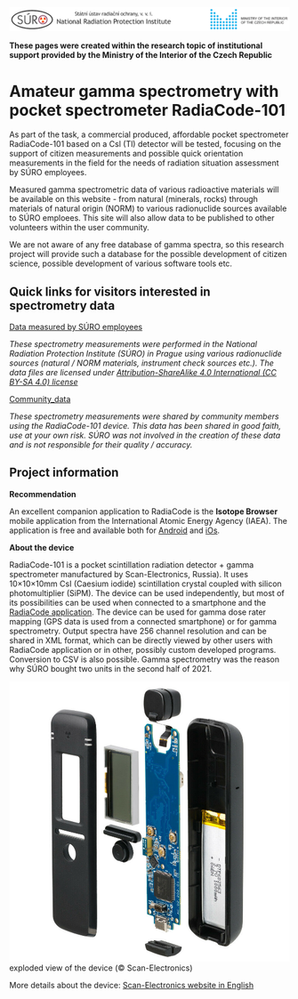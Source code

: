 <img src="Images/logo_SURO_MV_EN.png" alt="SURO and MVČR logo" width="800"/>

**These pages were created within the research topic of institutional support provided by the Ministry of the Interior of the Czech Republic**

# Amateur gamma spectrometry with pocket spectrometer RadiaCode-101

As part of the task, a commercial produced, affordable pocket spectrometer RadiaCode-101 based on a Csl (Tl) detector will be tested, focusing on the support of citizen measurements and possible quick orientation measurements in the field for the needs of radiation situation assessment by SÚRO employees.

Measured gamma spectrometric data of various radioactive materials will be available on this website - from natural (minerals, rocks) through materials of natural origin (NORM) to various radionuclide sources available to SÚRO emploees. This site will also allow data to be published to other volunteers within the user community.

We are not aware of any free database of gamma spectra, so this research project will provide such a database for the possible development of citizen science, possible development of various software tools etc.

## Quick links for visitors interested in spectrometry data

[Data measured by SÚRO employees](https://github.com/juhele/opengeodata/tree/master/amateur_spectrometry/_SURO_data)

*These spectrometry measurements were performed in the National Radiation Protection Institute (SÚRO) in Prague using various radionuclide sources (natural / NORM materials, instrument check sources etc.). The data files are licensed under [Attribution-ShareAlike 4.0 International (CC BY-SA 4.0) license](https://creativecommons.org/licenses/by-sa/4.0/)*

[Community_data](https://github.com/juhele/opengeodata/tree/master/amateur_spectrometry/Community_data)

*These spectrometry measurements were shared by community members using the RadiaCode-101 device. This data has been shared in good faith, use at your own risk. SÚRO was not involved in the creation of these data and is not responsible for their quality / accuracy.*

## Project information

**Recommendation**

An excellent companion application to RadiaCode is the **Isotope Browser** mobile application from the International Atomic Energy Agency (IAEA). The application is free and available both for [Android](https://play.google.com/store/apps/details?id=iaea.nds.nuclides) and [iOs](https://apps.apple.com/at/app/isotope-browser/id943890538).

**About the device**

RadiaCode-101 is a pocket scintillation radiation detector + gamma spectrometer manufactured by Scan-Electronics, Russia). It uses 10×10×10mm CsI (Caesium iodide) scintillation crystal coupled with silicon photomultiplier (SiPM). The device can be used independently, but most of its possibilities can be used when connected to a smartphone and the [RadiaCode application](https://play.google.com/store/apps/details?id=com.almacode.radiacode). The device can be used for gamma dose rater mapping (GPS data is used from a connected smartphone) or for gamma spectrometry. Output spectra have 256 channel resolution and can be shared in XML format, which can be directly viewed by other users with RadiaCode application or in other, possibly custom developed programs. Conversion to CSV is also possible. Gamma spectrometry was the reason why SÚRO bought two units in the second half of 2021. 

<img src="Images/Radiacode_101_inside.jpg" alt="exploded view of RadiaCode 101" width="800"/>
exploded view of the device (© Scan-Electronics)

More details about the device: [Scan-Electronics website in English](https://scan-electronics.com/en/dosimeters/radiacode-101)
